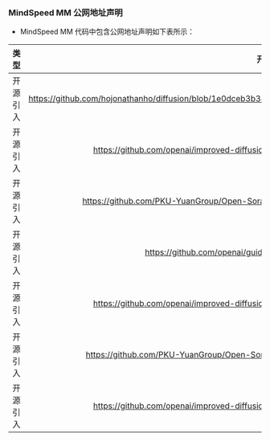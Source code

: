 ### MindSpeed MM 公网地址声明

- MindSpeed MM 代码中包含公网地址声明如下表所示：

|      类型      |                                           开源代码地址                                           |                    文件名                    |             公网IP地址/公网URL地址/域名/邮箱地址             |        用途说明        |
| :------------: |:------------------------------------------------------------------------------------------:|:-----------------------------------------:| :----------------------------------------------------------: |:------------------:|
|  开源引入  | https://github.com/hojonathanho/diffusion/blob/1e0dceb3b3495bbe19116a5e1b3596cd0706c543/diffusion_tf/diffusion_utils_2.py |           mindspeed_mm/models/diffusion/ddpm.py           | https://github.com/hojonathanho/diffusion/blob/1e0dceb3b3495bbe19116a5e1b3596cd0706c543/diffusion_tf/diffusion_utils_2.py | 开源代码参考链接 |
|  开源引入  | https://github.com/openai/improved-diffusion/blob/main/improved_diffusion/gaussian_diffusion.py |          mindspeed_mm/models/diffusion/ddpm.py          | https://github.com/openai/improved-diffusion/blob/main/improved_diffusion/gaussian_diffusion.py       | 开源代码参考链接 |
|  开源引入  | https://github.com/PKU-YuanGroup/Open-Sora-Plan/blob/main/opensora/sample/pipeline_opensora.py |          mindspeed_mm/models/diffusion/diffusers_scheduler.py          | https://arxiv.org/pdf/2205.11487.pdf       | Imagen论文链接 |
|  开源引入  | https://github.com/openai/guided-diffusion/blob/main/guided_diffusion | mindspeed_mm/models/diffusion/diffusers_utils.py | https://github.com/openai/guided-diffusion/blob/main/guided_diffusion       | 开源代码参考链接 |
|  开源引入  | https://github.com/openai/improved-diffusion/blob/main/improved_diffusion/gaussian_diffusion.py | mindspeed_mm/models/diffusion/diffusers_utils.py | https://github.com/openai/improved-diffusion/blob/main/improved_diffusion/gaussian_diffusion.py       | 开源代码参考链接 |
| 开源引入 | https://github.com/PKU-YuanGroup/Open-Sora-Plan/tree/v1.1.0/opensora/models/diffusion/diffusion | mindspeed_mm/models/diffusion/iddpm.py | https://github.com/PKU-YuanGroup/Open-Sora-Plan/tree/v1.1.0/opensora/models/diffusion/diffusion | 开源代码参考链接 |
| 开源引入 | https://github.com/openai/improved-diffusion/blob/main/improved_diffusion/gaussian_diffusion.py | mindspeed_mm/models/diffusion/iddpm.py | https://github.com/openai/improved-diffusion/blob/main/improved_diffusion/gaussian_diffusion.py | 开源代码参考链接 |

